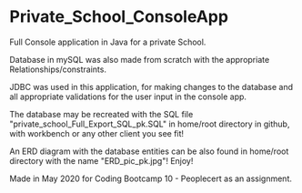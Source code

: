 # Private_School_ConsoleApp
Full Console application in Java for a private School.

Database in mySQL was also made from scratch with the appropriate Relationships/constraints.

JDBC was used in this application, for making changes to the database and all appropriate validations for the user input in the console app.

The database may be recreated with the SQL file "private_school_Full_Export_SQL_pk.SQL" in home/root directory in github, with workbench or any other client you see fit!

An ERD diagram with the database entities can be also found in home/root directory with the name "ERD_pic_pk.jpg"! Enjoy!

Made in May 2020 for Coding Bootcamp 10 - Peoplecert as an assignment.
